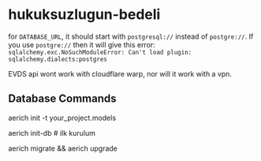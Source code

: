 # hukuksuzlugun-bedeli

for `DATABASE_URL`, it should start with `postgresql://` instead of `postgre://`.
If you use `postgre://` then it will give this error: `sqlalchemy.exc.NoSuchModuleError: Can't load plugin: sqlalchemy.dialects:postgres`

EVDS api wont work with cloudflare warp, nor will it work with a vpn.

## Database Commands
aerich init -t your_project.models

aerich init-db  # ilk kurulum

aerich migrate && aerich upgrade

